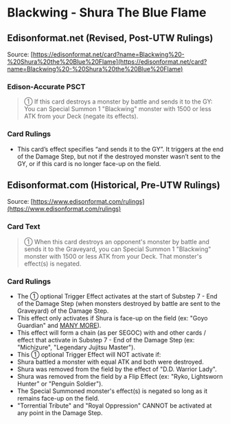 # Blackwing - Shura The Blue Flame

## Edisonformat.net (Revised, Post-UTW Rulings)

Source: [https://edisonformat.net/card?name=Blackwing%20-%20Shura%20the%20Blue%20Flame](https://edisonformat.net/card?name=Blackwing%20-%20Shura%20the%20Blue%20Flame)

### Edison-Accurate PSCT

> ① If this card destroys a monster by battle and sends it to the GY:
> You can Special Summon 1 "Blackwing" monster with 1500 or less ATK from your Deck (negate its effects).

### Card Rulings

*   This card’s effect specifies “and sends it to the GY”. It triggers at the end of the Damage Step, but not if the destroyed monster wasn’t sent to the GY, or if this card is no longer face-up on the field.


## Edisonformat.com (Historical, Pre-UTW Rulings)

Source: [https://www.edisonformat.com/rulings](https://www.edisonformat.com/rulings)

### Card Text

> ① When this card destroys an opponent's monster by battle and sends it to the Graveyard, you can Special Summon 1 "Blackwing" monster with 1500 or less ATK from your Deck. That monster's effect(s) is negated.

### Card Rulings

*   The ① optional Trigger Effect activates at the start of Substep 7 - End of the Damage Step (when monsters destroyed by battle are sent to the Graveyard) of the Damage Step.
*   This effect only activates if Shura is face-up on the field (ex: "Goyo Guardian" and [MANY MORE](https://www.duelingbook.com/deck?id=7967783)).
*   This effect will form a chain (as per SEGOC) with and other cards / effect that activate in Substep 7 - End of the Damage Step (ex: "Michizure", "Legendary Jujitsu Master").
*   This ① optional Trigger Effect will NOT activate if:
*   Shura battled a monster with equal ATK and both were destroyed.
*   Shura was removed from the field by the effect of "D.D. Warrior Lady".
*   Shura was removed from the field by a Flip Effect (ex: "Ryko, Lightsworn Hunter" or "Penguin Soldier").
*   The Special Summoned monster's effect(s) is negated so long as it remains face-up on the field.
*   "Torrential Tribute" and "Royal Oppression" CANNOT be activated at any point in the Damage Step.


